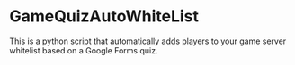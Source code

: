 # GameQuizAutoWhiteList
This is a python script that automatically adds players to your game server whitelist based on a Google Forms quiz.
